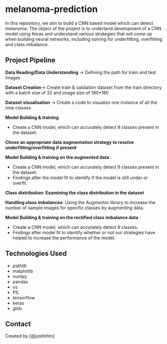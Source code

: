 # melanoma-prediction

In this repository, we aim to build a CNN based model which can detect melanoma. The object of the project is to undertand development of a CNN model using Keras and understand various strategies that will come up when building neural networks, including solving for underfitting, overfitting and class imbalance.  

## Project Pipeline
**Data Reading/Data Understanding** → Defining the path for train and test images

**Dataset Creation**→ Create train & validation dataset from the train directory with a batch size of 32 and image size of 180*180

**Dataset visualisation** → Create a code to visualize one instance of all the nine classes

**Model Building & training**
- Create a CNN model, which can accurately detect 9 classes present in the dataset.

**Chose an appropriate data augmentation strategy to resolve underfitting/overfitting if present** 

**Model Building & training on the augmented data** :
- Create a CNN model, which can accurately detect 9 classes present in the dataset. 
- Findings after the model fit to identify if the model is still under or overfit.

**Class distribution: Examining the class distribution in the dataset** 

**Handling class imbalances**: Using the Augmentor library to increase the number of sample images for specific classes by augmenting data.

**Model Building & training on the rectified class imbalance data** :
- Create a CNN model, which can accurately detect 9 classes.
- Findings after model fit to identify whether or not our strategies have helped to increase the performance of the model.

## Technologies Used
- pathlib
- matplotlib
- numpy 
- pandas 
- os
- PIL
- tensorflow
- keras
- glob


## Contact
Created by [@justinhtn]
